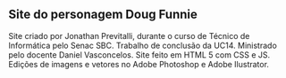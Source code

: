 ## Site do personagem Doug Funnie

Site criado por Jonathan Previtalli, durante o curso de Técnico de Informática pelo Senac SBC. Trabalho de conclusão da UC14. Ministrado pelo docente Daniel Vasconcelos. 
Site feito em HTML 5 com CSS e JS. Edições de imagens e vetores no Adobe Photoshop e Adobe Ilustrator.   
